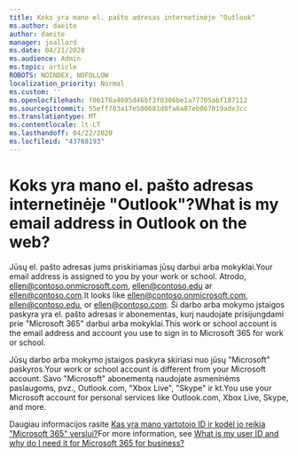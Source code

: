 ```yaml
---
title: Koks yra mano el. pašto adresas internetinėje "Outlook"
ms.author: daeite
author: daeite
manager: joallard
ms.date: 04/21/2020
ms.audience: Admin
ms.topic: article
ROBOTS: NOINDEX, NOFOLLOW
localization_priority: Normal
ms.custom: ''
ms.openlocfilehash: f06176a4695d46bf3f8386be1a77705abf187112
ms.sourcegitcommit: 55eff703a17e500681d8fa6a87eb067019ade3cc
ms.translationtype: MT
ms.contentlocale: lt-LT
ms.lasthandoff: 04/22/2020
ms.locfileid: "43768193"
---
```

# <a name="what-is-my-email-address-in-outlook-on-the-web"></a><span data-ttu-id="0c70f-102">Koks yra mano el. pašto adresas internetinėje "Outlook"?</span><span class="sxs-lookup"><span data-stu-id="0c70f-102">What is my email address in Outlook on the web?</span></span>

<span data-ttu-id="0c70f-103">Jūsų el. pašto adresas jums priskiriamas jūsų darbui arba mokyklai.</span><span class="sxs-lookup"><span data-stu-id="0c70f-103">Your email address is assigned to you by your work or school.</span></span> <span data-ttu-id="0c70f-104">Atrodo, ellen@contoso.onmicrosoft.com, ellen@contoso.edu ar ellen@contoso.com.</span><span class="sxs-lookup"><span data-stu-id="0c70f-104">It looks like ellen@contoso.onmicrosoft.com, ellen@contoso.edu, or ellen@contoso.com.</span></span> <span data-ttu-id="0c70f-105">Ši darbo arba mokymo įstaigos paskyra yra el. pašto adresas ir abonementas, kurį naudojate prisijungdami prie "Microsoft 365" darbui arba mokyklai.</span><span class="sxs-lookup"><span data-stu-id="0c70f-105">This work or school account is the email address and account you use to sign in to Microsoft 365 for work or school.</span></span>

<span data-ttu-id="0c70f-106">Jūsų darbo arba mokymo įstaigos paskyra skiriasi nuo jūsų "Microsoft" paskyros.</span><span class="sxs-lookup"><span data-stu-id="0c70f-106">Your work or school account is different from your Microsoft account.</span></span> <span data-ttu-id="0c70f-107">Savo "Microsoft" abonementą naudojate asmeninėms paslaugoms, pvz., Outlook.com, "Xbox Live", "Skype" ir kt.</span><span class="sxs-lookup"><span data-stu-id="0c70f-107">You use your Microsoft account for personal services like Outlook.com, Xbox Live, Skype, and more.</span></span>

<span data-ttu-id="0c70f-108">Daugiau informacijos rasite [Kas yra mano vartotojo ID ir kodėl jo reikia "Microsoft 365" verslui?](https://support.office.com/article/37da662b-5da6-4b56-a091-2731b2ecc8b4)</span><span class="sxs-lookup"><span data-stu-id="0c70f-108">For more information, see [What is my user ID and why do I need it for Microsoft 365 for business?](https://support.office.com/article/37da662b-5da6-4b56-a091-2731b2ecc8b4)</span></span>